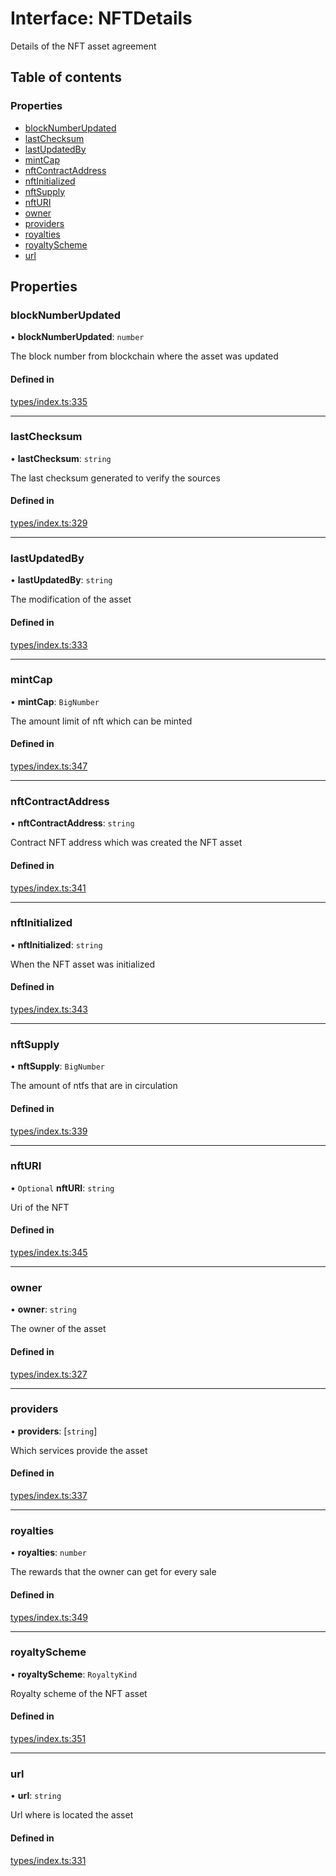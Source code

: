 # Interface: NFTDetails

Details of the NFT asset agreement

## Table of contents

### Properties

- [blockNumberUpdated](NFTDetails.md#blocknumberupdated)
- [lastChecksum](NFTDetails.md#lastchecksum)
- [lastUpdatedBy](NFTDetails.md#lastupdatedby)
- [mintCap](NFTDetails.md#mintcap)
- [nftContractAddress](NFTDetails.md#nftcontractaddress)
- [nftInitialized](NFTDetails.md#nftinitialized)
- [nftSupply](NFTDetails.md#nftsupply)
- [nftURI](NFTDetails.md#nfturi)
- [owner](NFTDetails.md#owner)
- [providers](NFTDetails.md#providers)
- [royalties](NFTDetails.md#royalties)
- [royaltyScheme](NFTDetails.md#royaltyscheme)
- [url](NFTDetails.md#url)

## Properties

### blockNumberUpdated

• **blockNumberUpdated**: `number`

The block number from blockchain where the asset was updated

#### Defined in

[types/index.ts:335](https://github.com/nevermined-io/react-components/blob/25aa521/catalog/src/types/index.ts#L335)

___

### lastChecksum

• **lastChecksum**: `string`

The last checksum generated to verify the sources

#### Defined in

[types/index.ts:329](https://github.com/nevermined-io/react-components/blob/25aa521/catalog/src/types/index.ts#L329)

___

### lastUpdatedBy

• **lastUpdatedBy**: `string`

The modification of the asset

#### Defined in

[types/index.ts:333](https://github.com/nevermined-io/react-components/blob/25aa521/catalog/src/types/index.ts#L333)

___

### mintCap

• **mintCap**: `BigNumber`

The amount limit of nft which can be minted

#### Defined in

[types/index.ts:347](https://github.com/nevermined-io/react-components/blob/25aa521/catalog/src/types/index.ts#L347)

___

### nftContractAddress

• **nftContractAddress**: `string`

Contract NFT address which was created the NFT asset

#### Defined in

[types/index.ts:341](https://github.com/nevermined-io/react-components/blob/25aa521/catalog/src/types/index.ts#L341)

___

### nftInitialized

• **nftInitialized**: `string`

When the NFT asset was initialized

#### Defined in

[types/index.ts:343](https://github.com/nevermined-io/react-components/blob/25aa521/catalog/src/types/index.ts#L343)

___

### nftSupply

• **nftSupply**: `BigNumber`

The amount of ntfs that are in circulation

#### Defined in

[types/index.ts:339](https://github.com/nevermined-io/react-components/blob/25aa521/catalog/src/types/index.ts#L339)

___

### nftURI

• `Optional` **nftURI**: `string`

Uri of the NFT

#### Defined in

[types/index.ts:345](https://github.com/nevermined-io/react-components/blob/25aa521/catalog/src/types/index.ts#L345)

___

### owner

• **owner**: `string`

The owner of the asset

#### Defined in

[types/index.ts:327](https://github.com/nevermined-io/react-components/blob/25aa521/catalog/src/types/index.ts#L327)

___

### providers

• **providers**: [`string`]

Which services provide the asset

#### Defined in

[types/index.ts:337](https://github.com/nevermined-io/react-components/blob/25aa521/catalog/src/types/index.ts#L337)

___

### royalties

• **royalties**: `number`

The rewards that the owner can get for every sale

#### Defined in

[types/index.ts:349](https://github.com/nevermined-io/react-components/blob/25aa521/catalog/src/types/index.ts#L349)

___

### royaltyScheme

• **royaltyScheme**: `RoyaltyKind`

Royalty scheme of the NFT asset

#### Defined in

[types/index.ts:351](https://github.com/nevermined-io/react-components/blob/25aa521/catalog/src/types/index.ts#L351)

___

### url

• **url**: `string`

Url where is located the asset

#### Defined in

[types/index.ts:331](https://github.com/nevermined-io/react-components/blob/25aa521/catalog/src/types/index.ts#L331)
